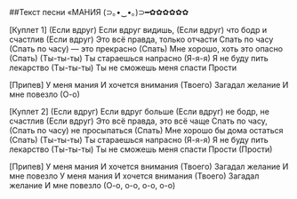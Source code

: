 ##Текст песни «МАНИЯ (⊃｡•‌‿•‌｡)⊃━✿✿✿✿✿✿

[Куплет 1]
(Если вдруг) Если вдруг видишь, (Если вдруг) что бодр и счастлив (Если вдруг)
Это всё правда, только отчасти
Спать по часу (Спать по часу) — это прекрасно (Спать)
Мне хорошо, хоть это опасно (Спать)
(Ты-ты-ты) Ты стараешься напрасно
(Я-я-я) Я не буду пить лекарство
(Ты-ты-ты) Ты не сможешь меня спасти
Прости

[Припев]
У меня мания
И хочется внимания (Твоего)
Загадал желание
И мне повезло (О-о)

[Куплет 2]
(Если вдруг) Если вдруг больше (Если вдруг) не бодр, не счастлив (Если вдруг)
Это всё правда, это всё чаще
Спать по часу, (Спать по часу) не просыпаться (Спать)
Мне хорошо бы дома остаться (Спать)
(Ты-ты-ты) Ты стараешься напрасно
(Я-я-я) Я не буду пить лекарство
(Ты-ты-ты) Ты не сможешь меня спасти
Прости (Прости)


[Припев]
У меня мания
И хочется внимания (Твоего)
Загадал желание
И мне повезло
У меня мания
И хочется внимания (Твоего)
Загадал желание
И мне повезло (О-о, о-о, о-о, о-о)
